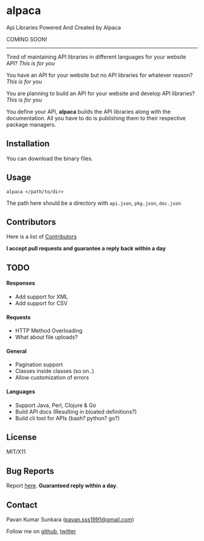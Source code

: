 # alpaca

Api Libraries Powered And Created by Alpaca

COMING SOON!

---

Tired of maintaining API libraries in different languages for your website API? _This is for you_

You have an API for your website but no API libraries for whatever reason? _This is for you_

You are planning to build an API for your website and develop API libraries? _This is for you_

You define your API, **alpaca** builds the API libraries along with the documentation. All you have to do is publishing them to their respective package managers.

## Installation

You can download the binary files.

## Usage

```
alpaca </path/to/dir>
```

The path here should be a directory with `api.json`, `pkg.json`, `doc.json`

## Contributors

Here is a list of [Contributors](http://github.com/pksunkara/alpaca/contributors)

__I accept pull requests and guarantee a reply back within a day__

## TODO

#### Responses
- Add support for XML
- Add support for CSV

#### Requests
- HTTP Method Overloading
- What about file uploads?

#### General
- Pagination support
- Classes inside classes (so on..)
- Allow customization of errors

#### Languages
- Support Java, Perl, Clojure & Go
- Build API docs (Resulting in bloated definitions?)
- Build cli tool for APIs (bash? python? go?)

## License

MIT/X11

## Bug Reports

Report [here](http://github.com/pksunkara/alpaca/issues). __Guaranteed reply within a day__.

## Contact

Pavan Kumar Sunkara (pavan.sss1991@gmail.com)

Follow me on [github](https://github.com/users/follow?target=pksunkara), [twitter](http://twitter.com/pksunkara)
